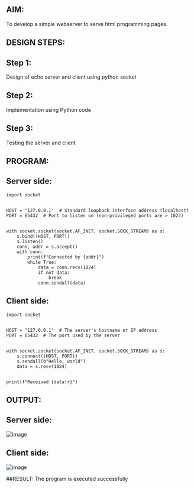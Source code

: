 ## AIM:
To develop a simple webserver to serve html programming pages.

## DESIGN STEPS:
## Step 1:
Design of echo server and client using python socket

## Step 2:
Implementation using Python code

## Step 3:
Testing the server and client

## PROGRAM:
## Server side:
```
import socket


HOST = "127.0.0.1"  # Standard loopback interface address (localhost)
PORT = 65432  # Port to listen on (non-privileged ports are > 1023)


with socket.socket(socket.AF_INET, socket.SOCK_STREAM) as s:
    s.bind((HOST, PORT))
    s.listen()
    conn, addr = s.accept()
    with conn:
        print(f"Connected by {addr}")
        while True:
            data = conn.recv(1024)
            if not data:
                break
            conn.sendall(data)
```
## Client side:

```
import socket


HOST = "127.0.0.1"  # The server's hostname or IP address
PORT = 65432  # The port used by the server


with socket.socket(socket.AF_INET, socket.SOCK_STREAM) as s:
    s.connect((HOST, PORT))
    s.sendall(b"Hello, world")
    data = s.recv(1024)


print(f"Received {data!r}")
```

## OUTPUT:
## Server side:

![image](https://github.com/Shrishxok/Echoserver/assets/120294863/033fb141-e186-4c65-86e5-190723c908f1)


## Client side:

![image](https://github.com/Shrishxok/Echoserver/assets/120294863/41ed5f6d-d5b4-4207-a425-a6278909fc81)


##RESULT:
The program is executed successfully

